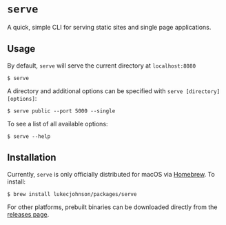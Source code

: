 # `serve`

A quick, simple CLI for serving static sites and single page applications.

## Usage
By default, `serve` will serve the current directory at `localhost:8080`
```
$ serve
```

A directory and additional options can be specified with `serve [directory] [options]`:
```
$ serve public --port 5000 --single
```

To see a list of all available options:
```
$ serve --help
```

## Installation
Currently, `serve` is only officially distributed for macOS via [Homebrew](https://brew.sh/). To install:
```
$ brew install lukecjohnson/packages/serve
```

For other platforms, prebuilt binaries can be downloaded directly from the [releases page](https://github.com/lukecjohnson/serve/releases).